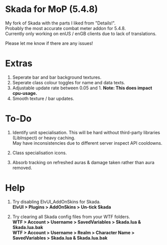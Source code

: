 # Skada for MoP (5.4.8)
My fork of Skada with the parts I liked from "Details!".  
Probably the most accurate combat meter addon for 5.4.8.  
Currently only working on enUS / enGB clients due to lack of translations.  

Please let me know if there are any issues!

# Extras
1. Seperate bar and bar background textures.
2. Seperate class colour toggles for name and data texts.
3. Adjustable update rate between 0.05 and 1. **Note: This does impact cpu-usage.**
4. Smooth texture / bar updates.

# To-Do
1. Identify unit specialisation. This will be hard without third-party libraries (LibInspect) or heavy caching.  
 May have inconsistencies due to different server inspect API cooldowns.

2. Class specialisation icons.  
3. Absorb tracking on refreshed auras & damage taken rather than aura removed.

# Help
1. Try disabling ElvUI_AddOnSkins for Skada.  
**ElvUI > Plugins > AddOnSkins > Un-tick Skada**  

2. Try clearing all Skada config files from your WTF folders.  
**WTF > Account > Username > SavedVariables > Skada.lua & Skada.lua.bak**  
**WTF > Account > Username > Realm > Character Name > SavedVariables > Skada.lua & Skada.lua.bak**

